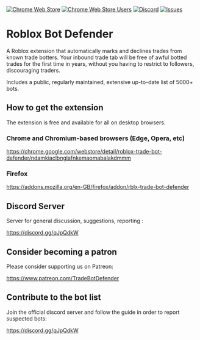 [![Chrome Web Store](https://img.shields.io/chrome-web-store/stars/ndamkiaclbnglafnkemaomabalakdmmm?label=Chrome%20Rating&style=flat&logo=google)](https://chrome.google.com/webstore/detail/roblox-trade-bot-defender/ndamkiaclbnglafnkemaomabalakdmmm/)
[![Chrome Web Store Users](https://img.shields.io/chrome-web-store/users/ndamkiaclbnglafnkemaomabalakdmmm?label=Chrome%20Users&style=flat&logo=google)](https://chrome.google.com/webstore/detail/roblox-trade-bot-defender/ndamkiaclbnglafnkemaomabalakdmmm/)
[![Discord](https://img.shields.io/discord/733399004515270676?label=Discord&style=flat&logo=discord)](https://discord.gg/qJpQdkW)
[![Issues](https://img.shields.io/github/issues/codetariat/bot-defender?style=flat&label=Issues)](https://github.com/codetariat/bot-defender/issues)

# Roblox Bot Defender

A Roblox extension that automatically marks and declines trades from known trade botters. Your inbound trade tab will be free of awful botted trades for the first time in years, without you having to restrict to followers, discouraging traders.

Includes a public, regularly maintained, extensive up-to-date list of 5000+ bots.

## How to get the extension

The extension is free and available for all on desktop browsers.
### Chrome and Chromium-based browsers (Edge, Opera, etc)

https://chrome.google.com/webstore/detail/roblox-trade-bot-defender/ndamkiaclbnglafnkemaomabalakdmmm

### Firefox

https://addons.mozilla.org/en-GB/firefox/addon/rblx-trade-bot-defender

## Discord Server

Server for general discussion, suggestions, reporting :

https://discord.gg/qJpQdkW

## Consider becoming a patron

Please consider supporting us on Patreon:

https://www.patreon.com/TradeBotDefender

## Contribute to the bot list

Join the official discord server and follow the guide in order to report suspected bots:

https://discord.gg/qJpQdkW